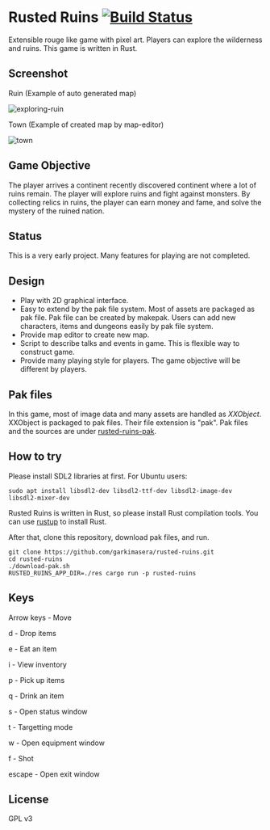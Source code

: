 # Rusted Ruins [![Build Status](https://travis-ci.org/garkimasera/rusted-ruins.svg?branch=master)](https://travis-ci.org/garkimasera/rusted-ruins)
Extensible rouge like game with pixel art. Players can explore the wilderness and ruins.
This game is written in Rust.

## Screenshot
Ruin (Example of auto generated map)

![exploring-ruin](https://github.com/garkimasera/rusted-ruins/blob/master/screenshots/exploring-ruin.png)

Town (Example of created map by map-editor)

![town](https://github.com/garkimasera/rusted-ruins/blob/master/screenshots/town.png)

## Game Objective

The player arrives a continent recently discovered continent where a lot of ruins remain. The player will explore ruins and fight against monsters. By collecting relics in ruins, the player can earn money and fame, and solve the mystery of the ruined nation.

## Status
This is a very early project. Many features for playing are not completed.

## Design

* Play with 2D graphical interface.
* Easy to extend by the pak file system. Most of assets are packaged as pak file. Pak file can be created by makepak. Users can add new characters, items and dungeons easily by pak file system.
* Provide map editor to create new map.
* Script to describe talks and events in game. This is flexible way to construct game.
* Provide many playing style for players. The game objective will be different by players.

## Pak files
In this game, most of image data and many assets are handled as *XXObject*.
XXObject is packaged to pak files. Their file extension is "pak".
Pak files and the sources are under [rusted-ruins-pak](https://github.com/garkimasera/rusted-ruins-pak).

## How to try
Please install SDL2 libraries at first.
For Ubuntu users:
```shell
sudo apt install libsdl2-dev libsdl2-ttf-dev libsdl2-image-dev libsdl2-mixer-dev
```

Rusted Ruins is written in Rust, so please install Rust compilation tools. You can use [rustup](https://www.rustup.rs/) to install Rust.

After that, clone this repository, download pak files, and run.

```shell
git clone https://github.com/garkimasera/rusted-ruins.git
cd rusted-ruins
./download-pak.sh
RUSTED_RUINS_APP_DIR=./res cargo run -p rusted-ruins
```

## Keys

Arrow keys - Move

d - Drop items

e - Eat an item

i - View inventory

p - Pick up items

q - Drink an item

s - Open status window

t - Targetting mode

w - Open equipment window

f - Shot

escape - Open exit window

## License
GPL v3
